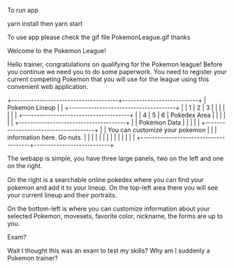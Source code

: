 To run app

yarn install
then yarn start

To use app please check the gif file PokemonLeague.gif
thanks




Welcome to the Pokemon League!



Hello trainer, congratulations on qualifying for the Pokemon league! Before you continue we need you to do some paperwork. You need to register your current competing Pokemon that you will use for the league using this convenient web application.


+--------------------------------------+---------------------------+
|	Pokemon Lineup	                   |	                       |
+--------------------------------------+                           |
|	   1	|	  2     |	    3	   |                           |
|	    	|	        |	    	   |                           |
+--------------------------------------+                           |
|	   4	|	  5     |	    6	   |      Pokedex Area         |
|	    	|	        |	    	   |                           |
+--------------------------------------+                           |
|	        Pokemon Data	           |	                       |
|	                                   |	                       |
+--------------------------------------+                           |
| You can customize your pokemon	   |	                       |
| information here. Go nuts.	       |	                       |
|	                                   |                           |
|	                                   |                           |
|	                                   |                           |
|	                                   |                           |
+--------------------------------------+---------------------------+


The webapp is simple, you have three large panels, two on the left and one on the right.

On the right is a searchable online pokedex where you can ﬁnd your pokemon and add it to your lineup.
On the top-left area there you will see your current lineup and their portraits.

On the bottom-left is where you can customize information about your selected Pokemon, movesets, favorite color, nickname, the forms are up to you.

Exam?



Wait I thought this was an exam to test my skills? Why am I suddenly a Pokemon trainer?